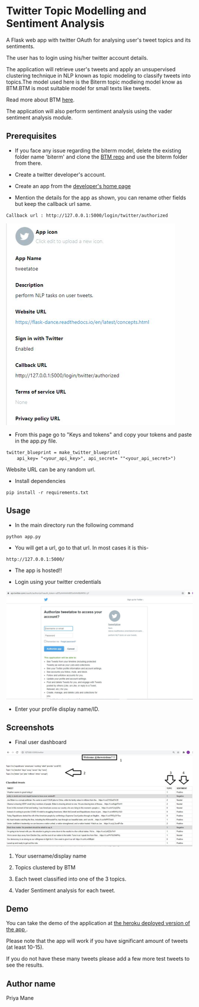 # Twitter Topic Modelling and Sentiment Analysis

A Flask web app with twitter OAuth for analysing user's tweet topics and its sentiments.

The user has to login using his/her twitter account details.

The application will retrieve user's tweets and apply an unsupervised clustering technique in NLP known as topic modeling to classify tweets into topics.The model used here is the Biterm topic modleing model know as BTM.BTM is most suitable model for small texts like tweets.

Read more about BTM [here](https://bitsofdata.hashnode.dev/btm-topic-modelling-for-short-texts).

The application will also perform sentiment analysis using the vader sentiment analysis module.

## Prerequisites

* If you face any issue regarding the biterm model, delete the existing folder name 'biterm' and clone the [BTM repo](https://github.com/markoarnauto/biterm) and use the biterm folder from there.

* Create a twitter developer's account.

* Create an app from the [developer's home page](https://developer.twitter.com/en/apps)

* Mention the details for the app as shown, you can rename other fields but keep the callback url same.
```
Callback url : http://127.0.0.1:5000/login/twitter/authorized
```

![twitter-app-details](images/twitter-app-details.JPG)

* From this page go to "Keys and tokens" and copy your tokens and paste in the app.py file.
```
twitter_blueprint = make_twitter_blueprint(
    api_key= "<your_api_key>", api_secret= ""<your_api_secret>")
```

Website URL can be any random url.

* Install dependencies
```
pip install -r requirements.txt
```


## Usage
* In the main directory run the following command
```
python app.py
```
* You will get a url, go to that url.
In most cases it is this-
```
http://127.0.0.1:5000/ 
```

* The app is hosted!!

* Login using your twitter credentials

![login](images/app-twitter-oauth.JPG)

* Enter your profile display name/ID.

## Screenshots

* Final user dashboard

![user dashboard](images/twitter-app-dashboard.JPG)

1. Your username/display name

2. Topics clustered by BTM

3. Each tweet classified into one of the 3 topics.

4. Vader Sentiment analysis for each tweet.

## Demo

You can take the demo of the application at [the heroku deployed version of the app ](https://whats-that-tweet.herokuapp.com/).

Please note that the app will work if you have significant amount of tweets (at least 10-15).

If you do not have these many tweets please add a few more test tweets to see the results.

## Author name

Priya Mane
